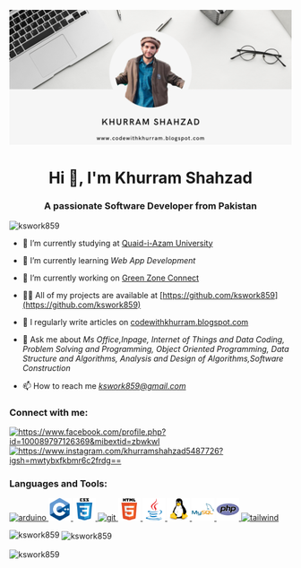![logo](https://github.com/kswork859/kswork859/blob/main/Black%20and%20White%20Trendy%20Gaming%20Youtube%20Banner%20(1)%20(1).png)
<h1 align="center">Hi 👋, I'm Khurram Shahzad</h1>
<h3 align="center">A passionate Software Developer from Pakistan</h3>

<p align="left"> <img src="https://komarev.com/ghpvc/?username=kswork859&label=Profile%20views&color=0e75b6&style=flat" alt="kswork859" /> </p>

- 🔭 I’m currently studying at [Quaid-i-Azam University](https://qau.edu.pk/)

- 🌱 I’m currently learning *Web App Development*

- 🔭 I’m currently working on [Green Zone Connect](https://github.com/kswork859/gzcCode)

- 👨‍💻 All of my projects are available at [https://github.com/kswork859](https://github.com/kswork859)

- 📝 I regularly write articles on [codewithkhurram.blogspot.com](codewithkhurram.blogspot.com)

- 💬 Ask me about *Ms Office,Inpage, Internet of Things and Data Coding, Problem Solving and Programming, Object Oriented Programming, Data Structure and Algorithms, Analysis and Design of Algorithms,Software Construction*

- 📫 How to reach me *kswork859@gmail.com*

<h3 align="left">Connect with me:</h3>
<p align="left">
<a href="https://fb.com/https://www.facebook.com/profile.php?id=100089797126369&mibextid=zbwkwl" target="blank"><img align="center" src="https://raw.githubusercontent.com/rahuldkjain/github-profile-readme-generator/master/src/images/icons/Social/facebook.svg" alt="https://www.facebook.com/profile.php?id=100089797126369&mibextid=zbwkwl" height="30" width="40" /></a>
<a href="https://instagram.com/https://www.instagram.com/khurramshahzad5487726?igsh=mwtybxfkbmr6c2frdg==" target="blank"><img align="center" src="https://raw.githubusercontent.com/rahuldkjain/github-profile-readme-generator/master/src/images/icons/Social/instagram.svg" alt="https://www.instagram.com/khurramshahzad5487726?igsh=mwtybxfkbmr6c2frdg==" height="30" width="40" /></a>
</p>

<h3 align="left">Languages and Tools:</h3>
<p align="left"> <a href="https://www.arduino.cc/" target="_blank" rel="noreferrer"> <img src="https://cdn.worldvectorlogo.com/logos/arduino-1.svg" alt="arduino" width="40" height="40"/> </a> <a href="https://www.w3schools.com/cpp/" target="_blank" rel="noreferrer"> <img src="https://raw.githubusercontent.com/devicons/devicon/master/icons/cplusplus/cplusplus-original.svg" alt="cplusplus" width="40" height="40"/> </a> <a href="https://www.w3schools.com/css/" target="_blank" rel="noreferrer"> <img src="https://raw.githubusercontent.com/devicons/devicon/master/icons/css3/css3-original-wordmark.svg" alt="css3" width="40" height="40"/> </a> <a href="https://git-scm.com/" target="_blank" rel="noreferrer"> <img src="https://www.vectorlogo.zone/logos/git-scm/git-scm-icon.svg" alt="git" width="40" height="40"/> </a> <a href="https://www.w3.org/html/" target="_blank" rel="noreferrer"> <img src="https://raw.githubusercontent.com/devicons/devicon/master/icons/html5/html5-original-wordmark.svg" alt="html5" width="40" height="40"/> </a> <a href="https://www.java.com" target="_blank" rel="noreferrer"> <img src="https://raw.githubusercontent.com/devicons/devicon/master/icons/java/java-original.svg" alt="java" width="40" height="40"/> </a> <a href="https://www.linux.org/" target="_blank" rel="noreferrer"> <img src="https://raw.githubusercontent.com/devicons/devicon/master/icons/linux/linux-original.svg" alt="linux" width="40" height="40"/> </a> <a href="https://www.mysql.com/" target="_blank" rel="noreferrer"> <img src="https://raw.githubusercontent.com/devicons/devicon/master/icons/mysql/mysql-original-wordmark.svg" alt="mysql" width="40" height="40"/> </a> <a href="https://www.php.net" target="_blank" rel="noreferrer"> <img src="https://raw.githubusercontent.com/devicons/devicon/master/icons/php/php-original.svg" alt="php" width="40" height="40"/> </a> <a href="https://tailwindcss.com/" target="_blank" rel="noreferrer"> <img src="https://www.vectorlogo.zone/logos/tailwindcss/tailwindcss-icon.svg" alt="tailwind" width="40" height="40"/> </a> </p>

<p><img align="left" src="https://github-readme-stats.vercel.app/api/top-langs?username=kswork859&show_icons=true&locale=en&layout=compact" alt="kswork859" /></p>

<p>&nbsp;<img align="center" src="https://github-readme-stats.vercel.app/api?username=kswork859&show_icons=true&locale=en" alt="kswork859" /></p>

<p><img align="center" src="https://github-readme-streak-stats.herokuapp.com/?user=kswork859&" alt="kswork859" /></p>
